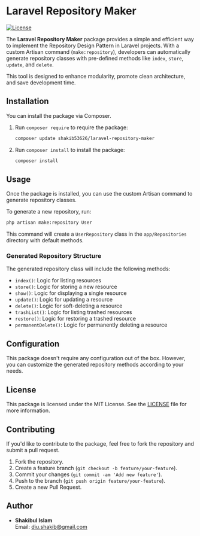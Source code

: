 
# Laravel Repository Maker

[![License](https://img.shields.io/badge/license-MIT-blue.svg)](LICENSE)

The **Laravel Repository Maker** package provides a simple and efficient way to implement the Repository Design Pattern in Laravel projects. With a custom Artisan command (`make:repository`), developers can automatically generate repository classes with pre-defined methods like `index`, `store`, `update`, and `delete`.

This tool is designed to enhance modularity, promote clean architecture, and save development time.

## Installation

You can install the package via Composer.

1. Run `composer require` to require the package:
   ```bash
   composer update shakib53626/laravel-repository-maker
   ```

2. Run `composer install` to install the package:
   ```bash
   composer install
   ```

## Usage

Once the package is installed, you can use the custom Artisan command to generate repository classes.

To generate a new repository, run:

```bash
php artisan make:repository User
```

This command will create a `UserRepository` class in the `app/Repositories` directory with default methods.

### Generated Repository Structure

The generated repository class will include the following methods:

- `index()`: Logic for listing resources
- `store()`: Logic for storing a new resource
- `show()`: Logic for displaying a single resource
- `update()`: Logic for updating a resource
- `delete()`: Logic for soft-deleting a resource
- `trashList()`: Logic for listing trashed resources
- `restore()`: Logic for restoring a trashed resource
- `permanentDelete()`: Logic for permanently deleting a resource

## Configuration

This package doesn't require any configuration out of the box. However, you can customize the generated repository methods according to your needs.

## License

This package is licensed under the MIT License. See the [LICENSE](LICENSE) file for more information.

## Contributing

If you'd like to contribute to the package, feel free to fork the repository and submit a pull request.

1. Fork the repository.
2. Create a feature branch (`git checkout -b feature/your-feature`).
3. Commit your changes (`git commit -am 'Add new feature'`).
4. Push to the branch (`git push origin feature/your-feature`).
5. Create a new Pull Request.

## Author

- **Shakibul Islam**  
  Email: [diu.shakib@gmail.com](mailto:diu.shakib@gmail.com)
